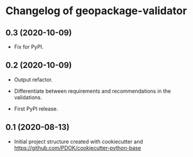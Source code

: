 Changelog of geopackage-validator
===================================================


0.3 (2020-10-09)
----------------

- Fix for PyPI.


0.2 (2020-10-09)
----------------

- Output refactor.

- Differentiate between requirements and recommendations in the validations.

- First PyPI release.


0.1 (2020-08-13)
----------------

- Initial project structure created with cookiecutter and
  https://github.com/PDOK/cookiecutter-python-base
